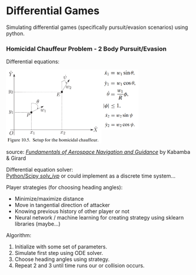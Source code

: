 # Differential Games

Simulating differential games (specifically pursuit/evasion scenarios) using python.

### Homicidal Chauffeur Problem - 2 Body Pursuit/Evasion

Differential equations:
<div style="display:flex;flex-direction:row">
<img src="./figures/homicidal_chauffeur/system.png" height=200/>
<div style="display:flex;flex-direction:column"><img src="./figures/homicidal_chauffeur/driver.png" width=100/>
<img src="./figures/homicidal_chauffeur/pedestrian.png" width=100/> </div>
</div>

source: _[Fundamentals of Aerospace Navigation and Guidance](https://www.cambridge.org/core/books/fundamentals-of-aerospace-navigation-and-guidance/introduction-to-differential-games/60EE260EF7F997C3A7E1E97C6FCD8BB1)_ by Kabamba & Girard

Differential equation solver:  
[Python/Scipy _solv_ivp_](https://docs.scipy.org/doc/scipy/reference/generated/scipy.integrate.solve_ivp.html#scipy.integrate.solve_ivp)
or could implement as a discrete time system...

Player strategies (for choosing heading angles):
- Minimize/maximize distance
- Move in tangential direction of attacker
- Knowing previous history of other player or not
- Neural network / machine learning for creating strategy using sklearn libraries (maybe...)

Algorithm:
1. Initialize with some set of parameters.
2. Simulate first step using ODE solver.
3. Choose heading angles using strategy.
4. Repeat 2 and 3 until time runs our or collision occurs.

